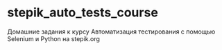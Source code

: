 # stepik_auto_tests_course
Домашние задания к курсу Автоматизация тестирования с помощью Selenium и Python на stepik.org

